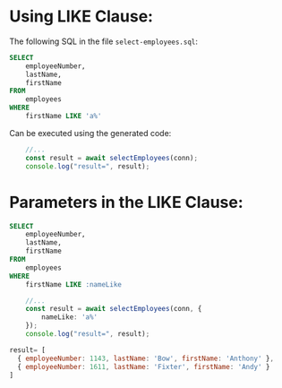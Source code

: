 # Using LIKE Clause:

The following SQL in the file `select-employees.sql`:

```sql
SELECT 
    employeeNumber, 
    lastName, 
    firstName
FROM
    employees
WHERE
    firstName LIKE 'a%'
```

Can be executed using the generated code:

```ts
    //...
    const result = await selectEmployees(conn);
    console.log("result=", result);

```

# Parameters in the LIKE Clause:

```sql
SELECT 
    employeeNumber, 
    lastName, 
    firstName
FROM
    employees
WHERE
    firstName LIKE :nameLike
```

```ts
    //...
    const result = await selectEmployees(conn, {
        nameLike: 'a%'
    });
    console.log("result=", result);
```

```js
result= [
  { employeeNumber: 1143, lastName: 'Bow', firstName: 'Anthony' },
  { employeeNumber: 1611, lastName: 'Fixter', firstName: 'Andy' }
]
```